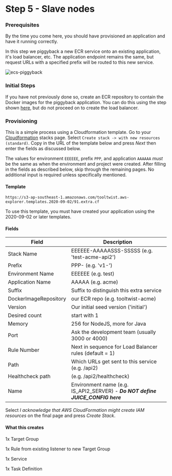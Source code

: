 # Step 5 - Slave nodes


### Prerequisites

By the time you come here, you should have provisioned an application and have it running correctly.

In this step we piggyback a new ECR service onto an existing application, it's load balancer, etc.  The application endpoint remains the same, but request URLs with a specified prefix will be routed to this new service.

![ecs-piggyback](https://user-images.githubusercontent.com/848697/92301349-c60b0d00-ef95-11ea-88d8-17887bb8006b.png)


### Initial Steps
If you have not previously done so, create an ECR repository to contain the Docker images for the piggyback application. You can do this using the step shown [here](https://github.com/tooltwist/aws-explorer/wiki/Manually-provisioning-a-project#step-one---create-an-ecr-repository-first-time-only), but do not proceed on to create the load balancer.


### Provisioning

This is a simple process using a Cloudformation template. Go to your [Cloudformation](https://ap-southeast-1.console.aws.amazon.com/cloudformation/home?region=ap-southeast-1#/stacks) stacks page. Select `Create stack -> with new resources (standard)`. Copy in the URL of the template below and press _Next_ then enter the fields as discussed below.

The values for environment `EEEEEE`, prefix `PPP`, and application `AAAAAA` _must_ be the same as when the environment and project were created. After filling in the fields as described below, skip through the remaining pages. No additional input is required unless specifically mentioned.




#### Template
`https://s3-ap-southeast-1.amazonaws.com/tooltwist.aws-explorer.templates.2020-09-02/91.extra.cf`

To use this template, you must have created your application using the 2020-09-02 or later templates.

#### Fields


|Field|Description|
|-----|-----------|
| Stack Name | EEEEEE-AAAAASSS-SSSSS  (e.g. 'test-acme-api2') |
| Prefix | PPP- (e.g. 'v1-')|
| Environment Name | EEEEEE (e.g. test) |
| Application Name | AAAAA (e.g. acme) |
| Suffix | Suffix to distinguish this extra service |
| DockerImageRepository | our ECR repo (e.g. tooltwist-acme) |
| Version | Our initial seed version ('initial') |
| Desired count | start with 1 |
| Memory | 256 for NodeJS, more for Java |
| Port | Ask the development team (usually 3000 or 4000) |
| Rule Number | Next in sequence for Load Balancer rules (default = 1) |
| Path | Which URLs get sent to this service (e.g. /api2) |
| Healthcheck path | (e.g. /api2/healthcheck) |
| Name | Environment name (e.g. IS_API2_SERVER) - ***Do NOT define JUICE_CONFIG here*** |



Select _I acknowledge that AWS CloudFormation might create IAM resources_ on the final page and press _Create Stack_.


#### What this creates

1x Target Group

1x Rule from existing listener to new Target Group

1x Service

1x Task Definition

